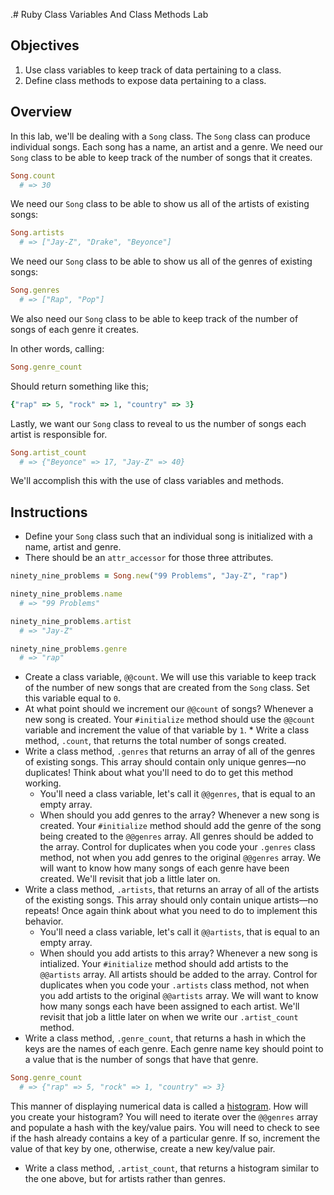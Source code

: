 .# Ruby Class Variables And Class Methods Lab

## Objectives

1. Use class variables to keep track of data pertaining to a class.
2. Define class methods to expose data pertaining to a class.

## Overview

In this lab, we'll be dealing with a `Song` class. The `Song` class can produce
individual songs. Each song has a name, an artist and a genre. We need our
`Song` class to be able to keep track of the number of songs that it creates.

```ruby
Song.count
  # => 30
```

 We need our `Song` class to be able to show us all of the artists of existing
songs:

```ruby
Song.artists
  # => ["Jay-Z", "Drake", "Beyonce"]
```

 We need our `Song` class to be able to show us all of the genres of existing
songs:

```ruby
Song.genres
  # => ["Rap", "Pop"]
```

 We also need our `Song` class to be able to keep track of the number of songs
of each genre it creates.

In other words, calling:

```ruby
Song.genre_count
```

Should return something like this;

```ruby
{"rap" => 5, "rock" => 1, "country" => 3}
```

 Lastly, we want our `Song` class to reveal to us the number of songs each
artist is responsible for.

```ruby
Song.artist_count
  # => {"Beyonce" => 17, "Jay-Z" => 40}
```

 We'll accomplish this with the use of class variables and methods.

## Instructions

* Define your `Song` class such that an individual song is initialized with a name, artist and genre.
* There should be an `attr_accessor` for those three attributes.

```ruby
ninety_nine_problems = Song.new("99 Problems", "Jay-Z", "rap")

ninety_nine_problems.name
  # => "99 Problems"

ninety_nine_problems.artist
  # => "Jay-Z"

ninety_nine_problems.genre
  # => "rap"
```

* Create a class variable, `@@count`. We will use this variable to keep track of
the number of new songs that are created from the `Song` class. Set this
variable equal to `0`.
* At what point should we increment our `@@count` of songs? Whenever a new song is
created. Your `#initialize` method should use the `@@count` variable and
increment the value of that variable by `1`. * Write a class method, `.count`,
that returns the total number of songs created.
* Write a class method, `.genres` that returns an array of all of the genres of
existing songs. This array should contain only unique genres––no duplicates!
Think about what you'll need to do to get this method working.
  * You'll need a class variable, let's call it `@@genres`, that is equal to an
empty array.
  * When should you add genres to the array? Whenever a new song is created. Your
`#initialize` method should add the genre of the song being created to the
`@@genres` array. All genres should be added to the array. Control for
duplicates when you code your `.genres` class method, not when you add genres to
the original `@@genres` array. We will want to know how many songs of each genre
have been created. We'll revisit that job a little later on.
* Write a class method, `.artists`, that returns an array of all of the artists of
the existing songs. This array should only contain unique artists––no repeats!
Once again think about what you need to do to implement this behavior.
  * You'll need a class variable, let's call it `@@artists`, that is equal to an
 empty array.
  * When should you add artists to this array? Whenever a new song is intialized.
Your `#initialize` method should add artists to the `@@artists` array.  All
artists should be added to the array.  Control for duplicates when you code your
`.artists` class method, not when you add artists to the original `@@artists`
array.  We will want to know how many songs each have been assigned to each
artist.  We'll revisit that job a little later on when we write our
`.artist_count` method.
* Write a class method, `.genre_count`, that returns a hash in which the keys are
the names of each genre. Each genre name key should point to a value that is the
number of songs that have that genre.

```ruby
Song.genre_count
  # => {"rap" => 5, "rock" => 1, "country" => 3}
```

This manner of displaying numerical data is called a
[histogram](https://en.wikipedia.org/wiki/Histogram). How will you create your
histogram? You will need to iterate over the `@@genres` array and populate a
hash with the key/value pairs. You will need to check to see if the hash already
contains a key of a particular genre. If so, increment the value of that key by
one, otherwise, create a new key/value pair.

* Write a class method, `.artist_count`, that returns a histogram similar to the
one above, but for artists rather than genres.
